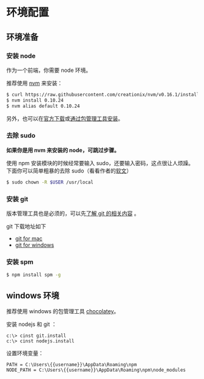 # 环境配置

## 环境准备

### 安装 node

作为一个前端，你需要 node 环境。

推荐使用 [nvm](https://github.com/creationix/nvm) 来安装：

```bash
$ curl https://raw.githubusercontent.com/creationix/nvm/v0.16.1/install.sh | bash
$ nvm install 0.10.24
$ nvm alias default 0.10.24
```

另外，也可以在[官方下载](http://nodejs.org/download/)或[通过包管理工具安装](https://github.com/joyent/node/wiki/Installing-Node.js-via-package-manager)。

### 去除 sudo

**如果你是用 nvm 来安装的 node，可跳过步骤。**

使用 npm 安装模块的时候经常要输入 sudo，还要输入密码，这点很让人烦躁。下面你可以简单粗暴的去除 sudo（看看作者的[软文](http://howtonode.org/introduction-to-npm)）

``` bash
$ sudo chown -R $USER /usr/local
```

### 安装 git

版本管理工具也是必须的，可以先[了解 git 的相关内容](http://rogerdudler.github.com/git-guide/index.zh.html) 。

git 下载地址如下

 -  [git for mac](https://code.google.com/p/git-osx-installer/downloads/list?can=3&q=&sort=-uploaded&colspec=Filename+Summary+Uploaded+Size+DownloadCount)
 -  [git for windows ](https://code.google.com/p/msysgit/downloads/list?q=full+installer+official+git)

### 安装 spm

```bash
$ npm install spm -g
```

## windows 环境

推荐使用 windows 的包管理工具 [chocolatey](https://github.com/chocolatey/chocolatey)。

安装 nodejs 和 git ：

```
c:\> cinst git.install
c:\> cinst nodejs.install
```

设置环境变量：

```
PATH = C:\Users\{{username}}\AppData\Roaming\npm
NODE_PATH = C:\Users\{{username}}\AppData\Roaming\npm\node_modules
```

